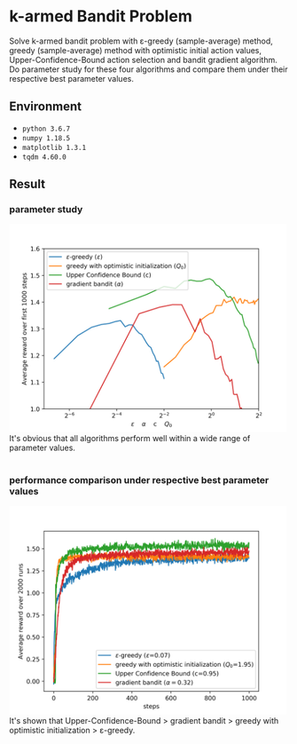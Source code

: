 # k-armed Bandit Problem
Solve k-armed bandit problem with ε-greedy (sample-average) method, greedy (sample-average) method with optimistic initial action values, Upper-Confidence-Bound action selection and bandit gradient algorithm. Do parameter study for these four algorithms and compare them under their respective best parameter values.

## Environment
- `python 3.6.7`  
- `numpy 1.18.5`  
- `matplotlib 1.3.1`  
- `tqdm 4.60.0`  

## Result
### parameter study
<left class="half">
    <img src="./figs/parameter_study.png" width="500"/>
</left>  
It's obvious that all algorithms perform well within a wide range of parameter values.  

<br>
<br>

### performance comparison under respective best parameter values
<left class="half">
    <img src="./figs/comparison.png" width="500"/>
</left>  
It's shown that Upper-Confidence-Bound > gradient bandit > greedy with optimistic initialization > ε-greedy.